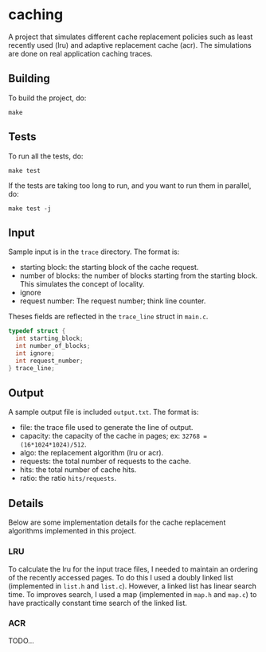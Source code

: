 # caching

A project that simulates different cache replacement policies such as
least recently used (lru) and adaptive replacement cache (acr). The
simulations are done on real application caching traces.

## Building

To build the project, do:

    make

## Tests

To run all the tests, do:

    make test

If the tests are taking too long to run, and you want to run them in
parallel, do:

    make test -j

## Input

Sample input is in the `trace` directory. The format is:

- starting block: the starting block of the cache request.
- number of blocks: the number of blocks starting from the starting block.
  This simulates the concept of locality.
- ignore
- request number: The request number; think line counter.

Theses fields are reflected in the `trace_line` struct in `main.c`.

```c
typedef struct {
  int starting_block;
  int number_of_blocks;
  int ignore;
  int request_number;
} trace_line;
```

## Output

A sample output file is included `output.txt`. The format is:

- file: the trace file used to generate the line of output.
- capacity: the capacity of the cache in pages; ex: `32768 = (16*1024*1024)/512`.
- algo: the replacement algorithm (lru or acr).
- requests: the total number of requests to the cache.
- hits: the total number of cache hits.
- ratio: the ratio `hits/requests`.

## Details

Below are some implementation details for the cache replacement algorithms
implemented in this project.

### LRU

To calculate the lru for the input trace files, I needed to maintain an
ordering of the recently accessed pages. To do this I used a doubly linked
list (implemented in `list.h` and `list.c`). However, a linked list has
linear search time. To improves search, I used a map (implemented in
`map.h` and `map.c`) to have practically constant time search of the
linked list.

### ACR

TODO...

